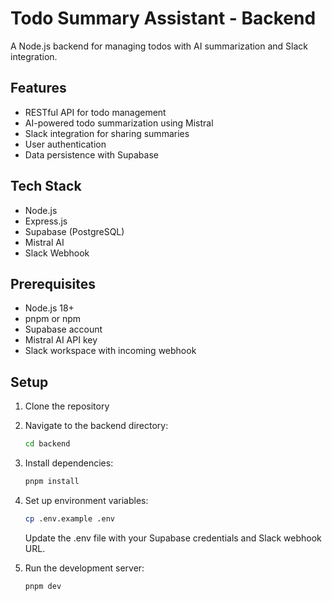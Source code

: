 # Todo Summary Assistant - Backend

A Node.js backend for managing todos with AI summarization and Slack integration.

## Features

- RESTful API for todo management
- AI-powered todo summarization using Mistral
- Slack integration for sharing summaries
- User authentication
- Data persistence with Supabase

## Tech Stack

- Node.js
- Express.js
- Supabase (PostgreSQL)
- Mistral AI
- Slack Webhook

## Prerequisites

- Node.js 18+
- pnpm or npm
- Supabase account
- Mistral AI API key
- Slack workspace with incoming webhook

## Setup

1. Clone the repository
2. Navigate to the backend directory:

   ```bash
   cd backend
   ```

3. Install dependencies:

   ```bash
   pnpm install
   ```

4. Set up environment variables:

   ```bash
   cp .env.example .env
   ```

   Update the .env file with your Supabase credentials and Slack webhook URL.

5. Run the development server:
   ```bash
   pnpm dev
   ```
